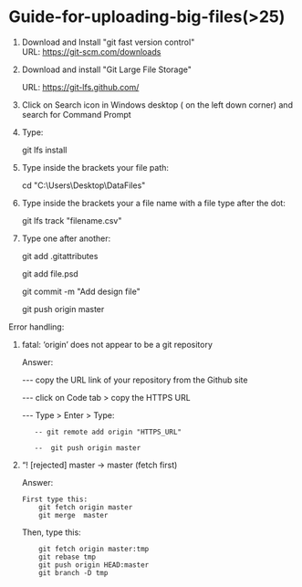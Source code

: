 #   Guide-for-uploading-big-files(>25)

1. Download and Install "git fast version control"  
URL: https://git-scm.com/downloads
2. Download and install "Git Large File Storage"

    URL: https://git-lfs.github.com/
3. Click on Search icon in Windows desktop ( on the left down corner) and search for Command Prompt

4. Type:

     git lfs install
6. Type inside the brackets your file path: 

     cd "C:\Users\Desktop\DataFiles"
8. Type inside the brackets your a file name with a file type after the dot:

    git lfs track "filename.csv"
7. Type one after another:

    git add .gitattributes

    git add file.psd

    git commit -m "Add design file"

    git push origin master
    
    
 Error handling:

 1. fatal: ‘origin’ does not appear to be a git repository

    Answer: 

    --- copy the URL link of your repository from the Github site 

    --- click on Code tab > copy the HTTPS URL

    --- Type > Enter > Type: 

           -- git remote add origin "HTTPS_URL"

           --  git push origin master
            
 2. “! [rejected]        master -> master (fetch first)

     Answer:
     
        First type this:
            git fetch origin master
            git merge  master
	
	Then, type this:
	
            git fetch origin master:tmp
            git rebase tmp
            git push origin HEAD:master
            git branch -D tmp



 
